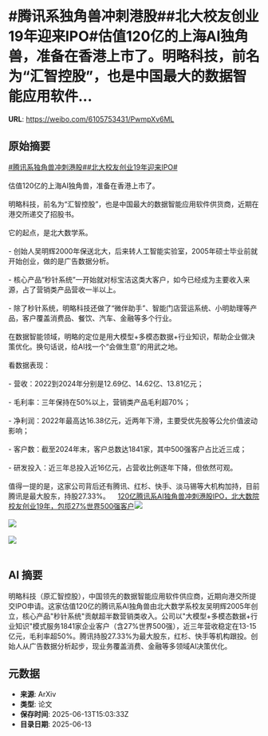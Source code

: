 # #腾讯系独角兽冲刺港股##北大校友创业19年迎来IPO#估值120亿的上海AI独角兽，准备在香港上市了。明略科技，前名为“汇智控股”，也是中国最大的数据智能应用软件...

**URL**: https://weibo.com/6105753431/PwmpXv6ML

## 原始摘要

<a href="https://m.weibo.cn/search?containerid=231522type%3D1%26t%3D10%26q%3D%23%E8%85%BE%E8%AE%AF%E7%B3%BB%E7%8B%AC%E8%A7%92%E5%85%BD%E5%86%B2%E5%88%BA%E6%B8%AF%E8%82%A1%23&amp;extparam=%23%E8%85%BE%E8%AE%AF%E7%B3%BB%E7%8B%AC%E8%A7%92%E5%85%BD%E5%86%B2%E5%88%BA%E6%B8%AF%E8%82%A1%23" data-hide=""><span class="surl-text">#腾讯系独角兽冲刺港股#</span></a><a href="https://m.weibo.cn/search?containerid=231522type%3D1%26t%3D10%26q%3D%23%E5%8C%97%E5%A4%A7%E6%A0%A1%E5%8F%8B%E5%88%9B%E4%B8%9A19%E5%B9%B4%E8%BF%8E%E6%9D%A5IPO%23&amp;extparam=%23%E5%8C%97%E5%A4%A7%E6%A0%A1%E5%8F%8B%E5%88%9B%E4%B8%9A19%E5%B9%B4%E8%BF%8E%E6%9D%A5IPO%23" data-hide=""><span class="surl-text">#北大校友创业19年迎来IPO#</span></a><br><br>估值120亿的上海AI独角兽，准备在香港上市了。<br><br>明略科技，前名为“汇智控股”，也是中国最大的数据智能应用软件供货商，近期在港交所递交了招股书。<br><br>它的起点，是北大数学系。<br><br>- 创始人吴明辉2000年保送北大，后来转人工智能实验室，2005年硕士毕业前就开始创业，做的是广告数据分析。<br>    <br>- 核心产品“秒针系统”一开始就对标宝洁这类大客户，如今已经成为主要收入来源，占了营销类产品营收一半以上。<br>    <br>- 除了秒针系统，明略科技还做了“微伴助手”、智能门店营运系统、小明助理等产品，客户覆盖消费品、餐饮、汽车、金融等多个行业。<br><br>在数据智能领域，明略的定位是用大模型+多模态数据+行业知识，帮助企业做决策优化。换句话说，给AI找一个“会做生意”的用武之地。<br><br>看数据表现：<br><br>- 营收：2022到2024年分别是12.69亿、14.62亿、13.81亿元；<br>    <br>- 毛利率：三年保持在50%以上，营销类产品毛利超70%；<br>    <br>- 净利润：2022年最高达16.38亿元，近两年下滑，主要受优先股等公允价值波动影响；<br>    <br>- 客户数：截至2024年末，客户总数达1841家，其中500强客户占比近三成；<br>    <br>- 研发投入：近三年总投入近16亿元，占营收比例逐年下降，但依然可观。<br>    <br>值得一提的是，这家公司背后还有腾讯、红杉、快手、淡马锡等大机构加持，目前腾讯是最大股东，持股27.33%。<a href="https://weibo.cn/sinaurl?u=https%3A%2F%2Fmp.weixin.qq.com%2Fs%2FeVP6XA-SBgPdAoxsH8e-hw" data-hide=""><span class="url-icon"><img style="width: 1rem;height: 1rem" src="https://h5.sinaimg.cn/upload/2015/09/25/3/timeline_card_small_web_default.png" referrerpolicy="no-referrer"></span><span class="surl-text">120亿腾讯系AI独角兽冲刺港股IPO，北大数院校友创业19年，包揽27%世界500强客户</span></a><img style="" src="https://tvax1.sinaimg.cn/large/006Fd7o3gy1i2dtrnp2obj30rd0fbgrj.jpg" referrerpolicy="no-referrer"><br><br><img style="" src="https://tvax3.sinaimg.cn/large/006Fd7o3gy1i2dtrp2tqqj30qf0gsacz.jpg" referrerpolicy="no-referrer"><br><br><img style="" src="https://tvax4.sinaimg.cn/large/006Fd7o3gy1i2dtrtyiiej30pz0izgu8.jpg" referrerpolicy="no-referrer"><br><br>

## AI 摘要

明略科技（原汇智控股），中国领先的数据智能应用软件供应商，近期向港交所提交IPO申请。这家估值120亿的腾讯系AI独角兽由北大数学系校友吴明辉2005年创立，核心产品"秒针系统"贡献超半数营销类收入。公司以"大模型+多模态数据+行业知识"模式服务1841家企业客户（含27%世界500强），近三年营收稳定在13-15亿元，毛利率超50%。腾讯持股27.33%为最大股东，红杉、快手等机构跟投。创始人从广告数据分析起步，现业务覆盖消费、金融等多领域AI决策优化。

## 元数据

- **来源**: ArXiv
- **类型**: 论文
- **保存时间**: 2025-06-13T15:03:33Z
- **目录日期**: 2025-06-13
